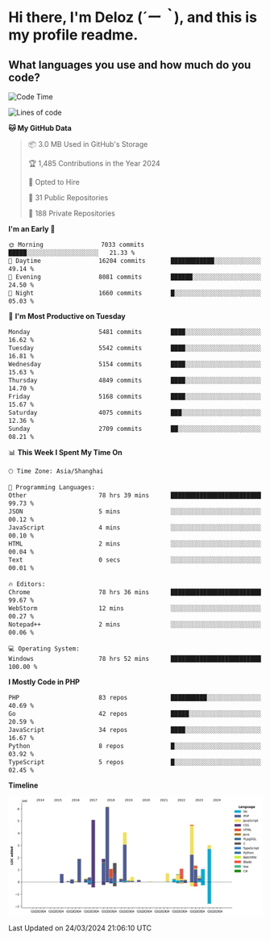 # **Hi there, I'm Deloz (*´ー｀*), and this is my profile readme.**

## **What languages you use and how much do you code?**

<!--START_SECTION:waka-->
![Code Time](http://img.shields.io/badge/Code%20Time-3%2C570%20hrs%2034%20mins-blue)

![Lines of code](https://img.shields.io/badge/From%20Hello%20World%20I%27ve%20Written-37.8%20million%20lines%20of%20code-blue)

**🐱 My GitHub Data** 

> 📦 3.0 MB Used in GitHub's Storage 
 > 
> 🏆 1,485 Contributions in the Year 2024
 > 
> 💼 Opted to Hire
 > 
> 📜 31 Public Repositories 
 > 
> 🔑 188 Private Repositories 
 > 
**I'm an Early 🐤** 

```text
🌞 Morning                7033 commits        █████░░░░░░░░░░░░░░░░░░░░   21.33 % 
🌆 Daytime                16204 commits       ████████████░░░░░░░░░░░░░   49.14 % 
🌃 Evening                8081 commits        ██████░░░░░░░░░░░░░░░░░░░   24.50 % 
🌙 Night                  1660 commits        █░░░░░░░░░░░░░░░░░░░░░░░░   05.03 % 
```
📅 **I'm Most Productive on Tuesday** 

```text
Monday                   5481 commits        ████░░░░░░░░░░░░░░░░░░░░░   16.62 % 
Tuesday                  5542 commits        ████░░░░░░░░░░░░░░░░░░░░░   16.81 % 
Wednesday                5154 commits        ████░░░░░░░░░░░░░░░░░░░░░   15.63 % 
Thursday                 4849 commits        ████░░░░░░░░░░░░░░░░░░░░░   14.70 % 
Friday                   5168 commits        ████░░░░░░░░░░░░░░░░░░░░░   15.67 % 
Saturday                 4075 commits        ███░░░░░░░░░░░░░░░░░░░░░░   12.36 % 
Sunday                   2709 commits        ██░░░░░░░░░░░░░░░░░░░░░░░   08.21 % 
```


📊 **This Week I Spent My Time On** 

```text
🕑︎ Time Zone: Asia/Shanghai

💬 Programming Languages: 
Other                    78 hrs 39 mins      █████████████████████████   99.73 % 
JSON                     5 mins              ░░░░░░░░░░░░░░░░░░░░░░░░░   00.12 % 
JavaScript               4 mins              ░░░░░░░░░░░░░░░░░░░░░░░░░   00.10 % 
HTML                     2 mins              ░░░░░░░░░░░░░░░░░░░░░░░░░   00.04 % 
Text                     0 secs              ░░░░░░░░░░░░░░░░░░░░░░░░░   00.01 % 

🔥 Editors: 
Chrome                   78 hrs 36 mins      █████████████████████████   99.67 % 
WebStorm                 12 mins             ░░░░░░░░░░░░░░░░░░░░░░░░░   00.27 % 
Notepad++                2 mins              ░░░░░░░░░░░░░░░░░░░░░░░░░   00.06 % 

💻 Operating System: 
Windows                  78 hrs 52 mins      █████████████████████████   100.00 % 
```

**I Mostly Code in PHP** 

```text
PHP                      83 repos            ██████████░░░░░░░░░░░░░░░   40.69 % 
Go                       42 repos            █████░░░░░░░░░░░░░░░░░░░░   20.59 % 
JavaScript               34 repos            ████░░░░░░░░░░░░░░░░░░░░░   16.67 % 
Python                   8 repos             █░░░░░░░░░░░░░░░░░░░░░░░░   03.92 % 
TypeScript               5 repos             █░░░░░░░░░░░░░░░░░░░░░░░░   02.45 % 
```



**Timeline**

![Lines of Code chart](https://raw.githubusercontent.com/deloz/deloz/main/assets/bar_graph.png)


 Last Updated on 24/03/2024 21:06:10 UTC
<!--END_SECTION:waka-->
